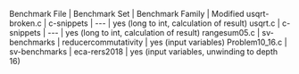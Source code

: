 Benchmark File		| Benchmark Set			| Benchmark Family			| Modified
usqrt-broken.c		| c-snippets			| ---						| yes (long to int, calculation of result)
usqrt.c				| c-snippets			| ---						| yes (long to int, calculation of result)
rangesum05.c		| sv-benchmarks			| reducercommutativity		| yes (input variables)
Problem10_16.c		| sv-benchmarks			| eca-rers2018				| yes (input variables, unwinding to depth 16)